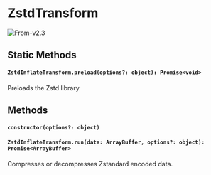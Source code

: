 # ZstdTransform

<p class="badges">
  <img src="https://img.shields.io/badge/From-v2.3-blue.svg?style=flat-square" alt="From-v2.3" />
</p>

## Static Methods

#### `ZstdInflateTransform.preload(options?: object): Promise<void>`

Preloads the Zstd library

## Methods

#### `constructor(options?: object)`

#### `ZstdInflateTransform.run(data: ArrayBuffer, options?: object): Promise<ArrayBuffer>`

Compresses or decompresses Zstandard encoded data.
